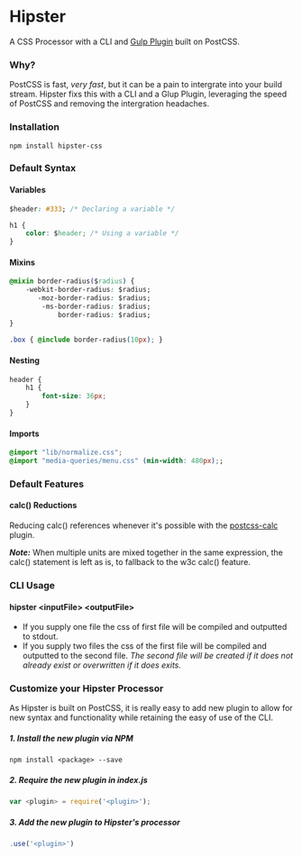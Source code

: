 # Hipster
A CSS Processor with a CLI and [Gulp Plugin](https://github.com/lukeslattry/gulp-hipster-css) built on PostCSS.

### Why?
PostCSS is fast, *very fast*, but it can be a pain to intergrate into your build stream. Hipster fixs this with a CLI and a Glup Plugin, leveraging the speed of PostCSS and removing the intergration headaches.

### Installation 
```shell
npm install hipster-css
```
### Default Syntax
#### Variables
```css
$header: #333; /* Declaring a variable */

h1 {
	color: $header; /* Using a variable */
}
```
#### Mixins
```css
@mixin border-radius($radius) {
	-webkit-border-radius: $radius;
	   -moz-border-radius: $radius;
	    -ms-border-radius: $radius;
	        border-radius: $radius;
}
 
.box { @include border-radius(10px); }
```
#### Nesting
```css
header {
	h1 {
		font-size: 36px;
	}
}
```
#### Imports
```css
@import "lib/normalize.css";
@import "media-queries/menu.css" (min-width: 480px);;
```

### Default Features
#### calc() Reductions
Reducing calc() references whenever it's possible with the [postcss-calc](https://www.npmjs.com/package/postcss-calc) plugin.

***Note:*** When multiple units are mixed together in the same expression, the calc() statement is left as is, to fallback to the w3c calc() feature.

### CLI Usage
#### hipster \<inputFile> \<outputFile>
* If you supply one file the css of first file will be compiled and outputted to stdout.
* If you supply two files the css of the first file will be compiled and outputted to the second file. *The second file will be created if it does not already exist or overwritten if it does exits.*

### Customize your Hipster Processor
As Hipster is built on PostCSS, it is really easy to add new plugin to allow for new syntax and functionality while retaining the easy of use of the CLI.

##### 1. Install the new plugin via NPM
```shell
npm install <package> --save
```
##### 2. Require the new plugin in index.js
```javascript
var <plugin> = require('<plugin>');
```
##### 3. Add the new plugin to Hipster's processor
```javascript
.use('<plugin>')
```